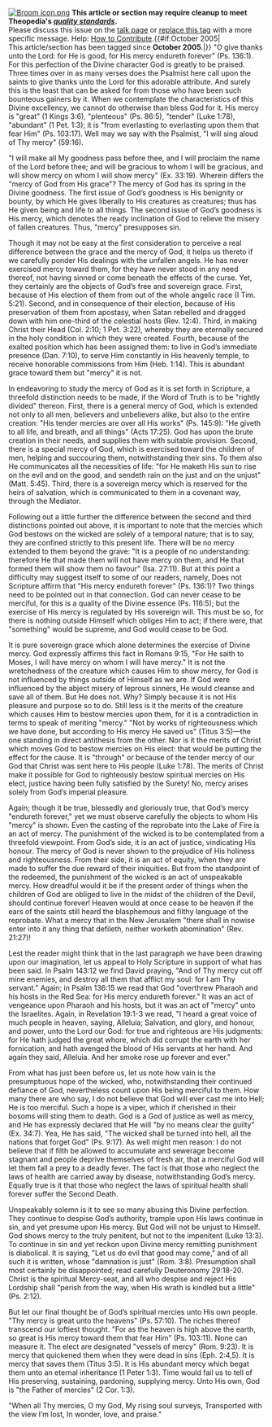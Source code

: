[![Broom icon.png](images/thumb/9/90/Broom_icon.png/30px-Broom_icon.png.pagespeed.ce.3MDzK_R-j-.png)](http://www.theopedia.com/File:Broom_icon.png)
**This article or section may require cleanup to meet Theopedia's *[quality standards](http://www.theopedia.com/Theopedia:Writing_guide "Theopedia:Writing guide")*.**  
Please discuss this issue on the
[talk page](http://www.theopedia.com/Talk:Mercy_of_God "Talk:Mercy of God")
or [replace this tag](index.php?title=Mercy_of_God&action=edit)
with a more specific message. Help:
[How to Contribute](http://www.theopedia.com/Help:How_to_contribute "Help:How to contribute").{{\#if:October
2005|  
This article/section has been tagged since **October 2005**.|}}
"O give thanks unto the Lord: for He is good, for His mercy
endureth forever" (Ps. 136:1). For this perfection of the Divine
character God is greatly to be praised. Three times over in as many
verses does the Psalmist here call upon the saints to give thanks
unto the Lord for this adorable attribute. And surely this is the
least that can be asked for from those who have been such bounteous
gainers by it. When we contemplate the characteristics of this
Divine excellency, we cannot do otherwise than bless God for it.
His mercy is "great" (1 Kings 3:6), "plenteous" (Ps. 86:5),
"tender" (Luke 1:78), "abundant" (1 Pet. 1:3); it is "from
everlasting to everlasting upon them that fear Him" (Ps. 103:17).
Well may we say with the Psalmist, "I will sing aloud of Thy mercy"
(59:16).

"I will make all My goodness pass before thee, and I will proclaim
the name of the Lord before thee; and will be gracious to whom I
will be gracious, and will show mercy on whom I will show mercy"
(Ex. 33:19). Wherein differs the "mercy of God from His grace"? The
mercy of God has its spring in the Divine goodness. The first issue
of God’s goodness is His benignity or bounty, by which He gives
liberally to His creatures as creatures; thus has He given being
and life to all things. The second issue of God’s goodness is His
mercy, which denotes the ready inclination of God to relieve the
misery of fallen creatures. Thus, "mercy" presupposes sin.

Though it may not be easy at the first consideration to perceive a
real difference between the grace and the mercy of God, it helps us
thereto if we carefully ponder His dealings with the unfallen
angels. He has never exercised mercy toward them, for they have
never stood in any need thereof, not having sinned or come beneath
the effects of the curse. Yet, they certainly are the objects of
God’s free and sovereign grace. First, because of His election of
them from out of the whole angelic race (I Tim. 5:21). Second, and
in consequence of their election, because of His preservation of
them from apostasy, when Satan rebelled and dragged down with him
one-third of the celestial hosts (Rev. 12:4). Third, in making
Christ their Head (Col. 2:10; 1 Pet. 3:22), whereby they are
eternally secured in the holy condition in which they were created.
Fourth, because of the exalted position which has been assigned
them: to live in God’s immediate presence (Dan. 7:10), to serve Him
constantly in His heavenly temple, to receive honorable commissions
from Him (Heb. 1:14). This is abundant grace toward them but
"mercy" it is not.

In endeavoring to study the mercy of God as it is set forth in
Scripture, a threefold distinction needs to be made, if the Word of
Truth is to be "rightly divided" thereon. First, there is a general
mercy of God, which is extended not only to all men, believers and
unbelievers alike, but also to the entire creation: "His tender
mercies are over all His works" (Ps. 145:9): "He giveth to all
life, and breath, and all things" (Acts 17:25). God has upon the
brute creation in their needs, and supplies them with suitable
provision. Second, there is a special mercy of God, which is
exercised toward the children of men, helping and succouring them,
notwithstanding their sins. To them also He communicates all the
necessities of life: "for He maketh His sun to rise on the evil and
on the good, and sendeth rain on the just and on the unjust" (Matt.
5:45). Third, there is a sovereign mercy which is reserved for the
heirs of salvation, which is communicated to them in a covenant
way, through the Mediator.

Following out a little further the difference between the second
and third distinctions pointed out above, it is important to note
that the mercies which God bestows on the wicked are solely of a
temporal nature; that is to say, they are confined strictly to this
present life. There will be no mercy extended to them beyond the
grave: "It is a people of no understanding: therefore He that made
them will not have mercy on them, and He that formed them will show
them no favour" (Isa. 27:11). But at this point a difficulty may
suggest itself to some of our readers, namely, Does not Scripture
affirm that "His mercy endureth forever" (Ps. 136:1)? Two things
need to be pointed out in that connection. God can never cease to
be merciful, for this is a quality of the Divine essence (Ps.
116:5); but the exercise of His mercy is regulated by His sovereign
will. This must be so, for there is nothing outside Himself which
obliges Him to act; if there were, that "something" would be
supreme, and God would cease to be God.

It is pure sovereign grace which alone determines the exercise of
Divine mercy. God expressly affirms this fact in Romans 9:15, "For
He saith to Moses, I will have mercy on whom I will have mercy." It
is not the wretchedness of the creature which causes Him to show
mercy, for God is not influenced by things outside of Himself as we
are. If God were influenced by the abject misery of leprous
sinners, He would cleanse and save all of them. But He does not.
Why? Simply because it is not His pleasure and purpose so to do.
Still less is it the merits of the creature which causes Him to
bestow mercies upon them, for it is a contradiction in terms to
speak of meriting "mercy." "Not by works of righteousness which we
have done, but according to His mercy He saved us" (Titus 3:5)—the
one standing in direct antithesis from the other. Nor is it the
merits of Christ which moves God to bestow mercies on His elect:
that would be putting the effect for the cause. It is "through" or
because of the tender mercy of our God that Christ was sent here to
His people (Luke 1:78). The merits of Christ make it possible for
God to righteously bestow spiritual mercies on His elect, justice
having been fully satisfied by the Surety! No, mercy arises solely
from God’s imperial pleasure.

Again; though it be true, blessedly and gloriously true, that God’s
mercy "endureth forever," yet we must observe carefully the objects
to whom His "mercy" is shown. Even the casting of the reprobate
into the Lake of Fire is an act of mercy. The punishment of the
wicked is to be contemplated from a threefold viewpoint. From God’s
side, it is an act of justice, vindicating His honour. The mercy of
God is never shown to the prejudice of His holiness and
righteousness. From their side, it is an act of equity, when they
are made to suffer the due reward of their iniquities. But from the
standpoint of the redeemed, the punishment of the wicked is an act
of unspeakable mercy. How dreadful would it be if the present order
of things when the children of God are obliged to live in the midst
of the children of the Devil, should continue forever! Heaven would
at once cease to be heaven if the ears of the saints still heard
the blasphemous and filthy language of the reprobate. What a mercy
that in the New Jerusalem "there shall in nowise enter into it any
thing that defileth, neither worketh abomination" (Rev. 21:27)!

Lest the reader might think that in the last paragraph we have been
drawing upon our imagination, let us appeal to Holy Scripture in
support of what has been said. In Psalm 143:12 we find David
praying, "And of Thy mercy cut off mine enemies, and destroy all
them that afflict my soul: for I am Thy servant." Again; in Psalm
136:15 we read that God "overthrew Pharaoh and his hosts in the Red
Sea: for His mercy endureth forever." It was an act of vengeance
upon Pharaoh and his hosts, but it was an act of "mercy" unto the
Israelites. Again, in Revelation 19:1-3 we read, "I heard a great
voice of much people in heaven, saying, Alleluia; Salvation, and
glory, and honour, and power, unto the Lord our God: for true and
righteous are His judgments: for He hath judged the great whore,
which did corrupt the earth with her fornication, and hath avenged
the blood of His servants at her hand. And again they said,
Alleluia. And her smoke rose up forever and ever."

From what has just been before us, let us note how vain is the
presumptuous hope of the wicked, who, notwithstanding their
continued defiance of God, nevertheless count upon His being
merciful to them. How many there are who say, I do not believe that
God will ever cast me into Hell; He is too merciful. Such a hope is
a viper, which if cherished in their bosoms will sting them to
death. God is a God of justice as well as mercy, and He has
expressly declared that He will "by no means clear the guilty" (Ex.
34:7). Yea, He has said, "The wicked shall be turned into hell, all
the nations that forget God" (Ps. 9:17). As well might men reason:
I do not believe that if filth be allowed to accumulate and
sewerage become stagnant and people deprive themselves of fresh
air, that a merciful God will let them fall a prey to a deadly
fever. The fact is that those who neglect the laws of health are
carried away by disease, notwithstanding God’s mercy. Equally true
is it that those who neglect the laws of spiritual health shall
forever suffer the Second Death.

Unspeakably solemn is it to see so many abusing this Divine
perfection. They continue to despise God’s authority, trample upon
His laws continue in sin, and yet presume upon His mercy. But God
will not be unjust to Himself. God shows mercy to the truly
penitent, but not to the impenitent (Luke 13:3). To continue in sin
and yet reckon upon Divine mercy remitting punishment is
diabolical. It is saying, "Let us do evil that good may come," and
of all such it is written, whose "damnation is just" (Rom. 3:8).
Presumption shall most certainly be disappointed; read carefully
Deuteronomy 29:18-20. Christ is the spiritual Mercy-seat, and all
who despise and reject His Lordship shall "perish from the way,
when His wrath is kindled but a little" (Ps. 2:12).

But let our final thought be of God’s spiritual mercies unto His
own people. "Thy mercy is great unto the heavens" (Ps. 57:10). The
riches thereof transcend our loftiest thought. "For as the heaven
is high above the earth, so great is His mercy toward them that
fear Him" (Ps. 103:11). None can measure it. The elect are
designated "vessels of mercy" (Rom. 9:23). It is mercy that
quickened them when they were dead in sins (Eph. 2:4,5). It is
mercy that saves them (Titus 3:5). It is His abundant mercy which
begat them unto an eternal inheritance (1 Peter 1:3). Time would
fail us to tell of His preserving, sustaining, pardoning, supplying
mercy. Unto His own, God is "the Father of mercies" (2 Cor. 1:3).

"When all Thy mercies, O my God, My rising soul surveys,
Transported with the view I’m lost, In wonder, love, and praise."



